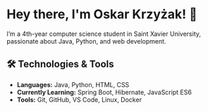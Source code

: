 # Hey there, I'm Oskar Krzyżak! 👋  

I’m a 4th-year computer science student in Saint Xavier University, passionate about Java, Python, and web development. 

## 🛠️ Technologies & Tools
- **Languages:** Java, Python, HTML, CSS  
- **Currently Learning:** Spring Boot, Hibernate, JavaScript ES6  
- **Tools:** Git, GitHub, VS Code, Linux, Docker  
<!--
**oskarkrzyzak/oskarkrzyzak** is a ✨ _special_ ✨ repository because its `README.md` (this file) appears on your GitHub profile.

Here are some ideas to get you started:

- 🔭 I’m currently working on ...
- 🌱 I’m currently learning ...
- 👯 I’m looking to collaborate on ...
- 🤔 I’m looking for help with ...
- 💬 Ask me about ...
- 📫 How to reach me: ...
- 😄 Pronouns: ...
- ⚡ Fun fact: ...
-->
